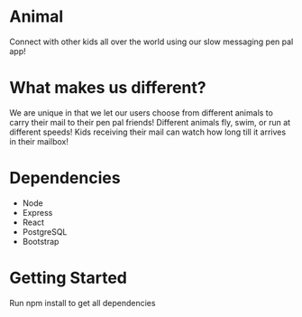 # Animal
Connect with other kids all over the world using our slow messaging pen pal app!

# What makes us different?
We are unique in that we let our users choose from different animals to carry their mail to their pen pal friends!  Different animals fly, swim, or run at different speeds!  Kids receiving their mail can watch how long till it arrives in their mailbox!

# Dependencies
  * Node
  * Express
  * React
  * PostgreSQL
  * Bootstrap

# Getting Started
Run npm install to get all dependencies